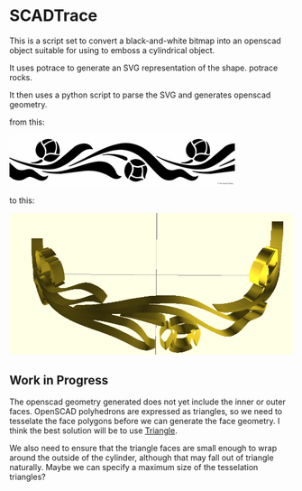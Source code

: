SCADTrace
=========

This is a script set to convert a black-and-white bitmap into an
openscad object suitable for using to emboss a cylindrical object.

It uses potrace to generate an SVG representation of the shape.  potrace rocks.

It then uses a python script to parse the SVG and generates openscad geometry.

from this:

![Source Image](artwork.jpg)

to this:

![Geometry](artwork-projected.png)

Work in Progress
----------------

The openscad geometry generated does not yet include the inner or outer faces.
OpenSCAD polyhedrons are expressed as triangles, so we need to tesselate the face polygons
before we can generate the face geometry.  I think the best solution will be to 
use [Triangle](http://www.cs.cmu.edu/~quake/triangle.html).

We also need to ensure that the triangle faces are small enough to wrap
around the outside of the cylinder, although that may fall out of triangle naturally.
Maybe we can specify a maximum size of the tesselation triangles?
